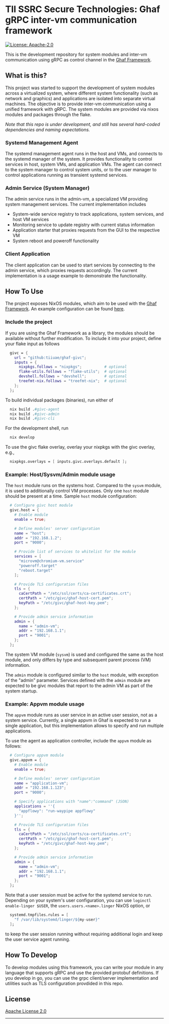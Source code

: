 <!--
    Copyright 2024 TII (SSRC) and the Ghaf contributors
    SPDX-License-Identifier: CC-BY-SA-4.0
-->
# TII SSRC Secure Technologies: Ghaf gRPC inter-vm communication framework

[![License: Apache-2.0](https://img.shields.io/badge/License-Apache--2.0-darkgreen.svg)](./LICENSES/LICENSE.Apache-2.0)

This is the development repository for system modules and inter-vm communication using gRPC as control
channel in the [Ghaf Framework](https://github.com/tiiuae/ghaf).

## What is this?

This project was started to support the development of system modules across a virtualized system, where different system functionality (such as network and graphics) and applications are isolated into separate virtual machines. The objective is to provide inter-vm communication using a unified framework with gRPC. The system modules are provided via nixos modules and packages through the flake.

*Note that this repo is under development, and still has several hard-coded dependencies and naming expectations.*

### Systemd Management Agent

The systemd management agent runs in the host and VMs, and connects to the systemd manager of the system. It provides functionality to control services in host, system VMs, and application VMs. The agent can connect to the system manager to control system units, or
to the user manager to control applications running as transient systemd services.

### Admin Service (System Manager)

The admin service runs in the admin-vm, a specialized VM providing system management services.
The current implementation includes

* System-wide service registry to track applications, system services, and host VM services
* Monitoring service to update registry with current status information
* Application starter that proxies requests from the GUI to the respective VM
* System reboot and poweroff functionality

### Client Application

The client application can be used to start services by connecting to the admin service, which proxies
requests accordingly. The current implementation is a usage example to demonstrate the functionality.

## How To Use

The project exposes NixOS modules, which aim to be used with the [Ghaf Framework](https://github.com/tiiuae/ghaf).
An example configuration can be found [here](https://github.com/mbssrc/ghaf/tree/givc).

### Include the project

If you are using the Ghaf Framework as a library, the modules should be available without further modification.
To include it into your project, define your flake input as follows

```nix
  givc = {
    url = "github:tiiuae/ghaf-givc";
    inputs = {
      nixpkgs.follows = "nixpkgs";          # optional
      flake-utils.follows = "flake-utils";  # optional
      devshell.follows = "devshell";        # optional
      treefmt-nix.follows = "treefmt-nix";  # optional
    };
  };
```

To build individual packages (binaries), run either of

```nix
  nix build .#givc-agent
  nix build .#givc-admin
  nix build .#givc-cli
```

For the development shell, run

```nix
  nix develop
```

To use the givc flake overlay, overlay your nixpkgs with the givc overlay, e.g.,

```nix
  nixpkgs.overlays = [ inputs.givc.overlays.default ];
```

### Example: Host/Sysvm/Admin module usage

The `host` module runs on the systems host. Compared to the `sysvm` module, it is used to additionally control VM processes.
Only one `host` module should be present at a time. Sample `host` module configuration:

```nix
  # Configure givc host module
  givc.host = {
    # Enable module
    enable = true;

    # Define modules' server configuration
    name = "host";
    addr = "192.168.1.2";
    port = "9000";

    # Provide list of services to whitelist for the module
    services = [
      "microvm@chromium-vm.service"
      "poweroff.target"
      "reboot.target"
    ];

    # Provide TLS configuration files
    tls = {
      caCertPath = "/etc/ssl/certs/ca-certificates.crt";
      certPath = "/etc/givc/ghaf-host-cert.pem";
      keyPath = "/etc/givc/ghaf-host-key.pem";
    };

    # Provide admin service information
    admin = {
      name = "admin-vm";
      addr = "192.168.1.1";
      port = "9001";
    };
  };
```

The system VM module (`sysvm`) is used and configured the same as the host module, and only differs by type and subsequent parent process (VM) information.

The `admin` module is configured similar to the `host` module, with exception of the "admin" parameter. Services defined with the `admin` module are expected to be givc modules that report to the admin VM as part of the system startup.

### Example: Appvm module usage

The `appvm` module runs as user service in an active user session, not as a system service. Currently, a single appvm in Ghaf is expected to run a single application, but this implementation allows to specify and run multiple applications.

To use the agent as application controller, include the `appvm` module as follows:

```nix
  # Configure appvm module
  givc.appvm = {
    # Enable module
    enable = true;

    # Define modules' server configuration
    name = "application-vm";
    addr = "192.168.1.123";
    port = "9000";

    # Specify applications with "name":"command" (JSON)
    applications = ''{
      "appflowy": "run-waypipe appflowy"
    }'';

    # Provide TLS configuration files
    tls = {
      caCertPath = "/etc/ssl/certs/ca-certificates.crt";
      certPath = "/etc/givc/ghaf-host-cert.pem";
      keyPath = "/etc/givc/ghaf-host-key.pem";
    };

    # Provide admin service information
    admin = {
      name = "admin-vm";
      addr = "192.168.1.1";
      port = "9001";
    };
  };
```

Note that a user session must be active for the systemd service to run. Depending on your system's user configuration, you can use `loginctl enable-linger $USER`, the `users.users.<name>.linger` NixOS option, or

```nix
  systemd.tmpfiles.rules = [
    "f /var/lib/systemd/linger/${my-user}"
  ];
```

to keep the user session running without requiring additional login and keep the user service agent running.

## How To Develop

To develop modules using this framework, you can write your module in any language that supports gRPC and use the provided protobuf definitions. If you develop in go, you can use the grpc client/server implementation and utilities such as TLS configuration provdided in this repo.

## License

[Apache License 2.0](https://spdx.org/licenses/Apache-2.0.html)

---
